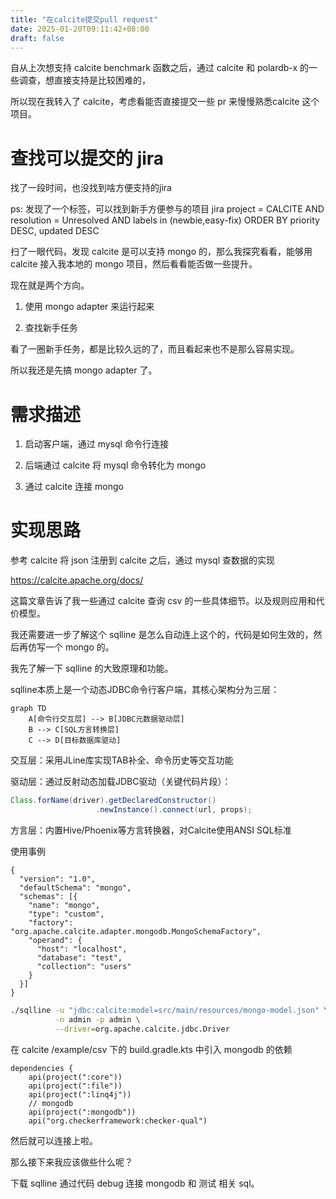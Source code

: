 ```yaml
---
title: "在calcite提交pull request"
date: 2025-01-20T09:11:42+08:00
draft: false
---
```

自从上次想支持 calcite benchmark 函数之后，通过 calcite 和 polardb-x 的一些调查，想直接支持是比较困难的，

所以现在我转入了 calcite，考虑看能否直接提交一些 pr 来慢慢熟悉calcite 这个项目。

# 查找可以提交的 jira

找了一段时间，也没找到啥方便支持的jira

ps: 发现了一个标签，可以找到新手方便参与的项目 jira
project = CALCITE AND resolution = Unresolved AND labels in (newbie,easy-fix) ORDER BY priority DESC, updated DESC

扫了一眼代码，发现 calcite 是可以支持 mongo 的，那么我探究看看，能够用 calcite 接入我本地的 mongo 项目，然后看看能否做一些提升。

现在就是两个方向。

1. 使用 mongo adapter 来运行起来

2. 查找新手任务

看了一圈新手任务，都是比较久远的了，而且看起来也不是那么容易实现。

所以我还是先搞 mongo adapter 了。

# 需求描述

1. 启动客户端，通过 mysql 命令行连接

2. 后端通过 calcite 将 mysql 命令转化为 mongo

3. 通过 calcite 连接 mongo

# 实现思路

参考 calcite 将 json 注册到 calcite 之后，通过 mysql 查数据的实现

https://calcite.apache.org/docs/

这篇文章告诉了我一些通过 calcite 查询 csv 的一些具体细节。以及规则应用和代价模型。

我还需要进一步了解这个 sqlline 是怎么自动连上这个的，代码是如何生效的，然后再仿写一个 mongo 的。

我先了解一下 sqlline 的大致原理和功能。

sqlline本质上是一个动态JDBC命令行客户端，其核心架构分为三层：

```mermaid
graph TD
    A[命令行交互层] --> B[JDBC元数据驱动层]
    B --> C[SQL方言转换层]
    C --> D[目标数据库驱动]
```
交互层：采用JLine库实现TAB补全、命令历史等交互功能

驱动层：通过反射动态加载JDBC驱动（关键代码片段）：

```java
Class.forName(driver).getDeclaredConstructor()
                   .newInstance().connect(url, props);
```
方言层：内置Hive/Phoenix等方言转换器，对Calcite使用ANSI SQL标准

使用事例
```
{
  "version": "1.0",
  "defaultSchema": "mongo",
  "schemas": [{
    "name": "mongo",
    "type": "custom",
    "factory": "org.apache.calcite.adapter.mongodb.MongoSchemaFactory",
    "operand": {
      "host": "localhost",
      "database": "test",
      "collection": "users"
    }
  }]
}
```

```bash
./sqlline -u "jdbc:calcite:model=src/main/resources/mongo-model.json" \
          -n admin -p admin \
          --driver=org.apache.calcite.jdbc.Driver
```

在 calcite /example/csv 下的 build.gradle.kts 中引入 mongodb 的依赖
```
dependencies {
    api(project(":core"))
    api(project(":file"))
    api(project(":linq4j"))
    // mongodb
    api(project(":mongodb"))
    api("org.checkerframework:checker-qual")
```
然后就可以连接上啦。

那么接下来我应该做些什么呢？

下载 sqlline 通过代码 debug 连接 mongodb 和 测试 相关 sql。